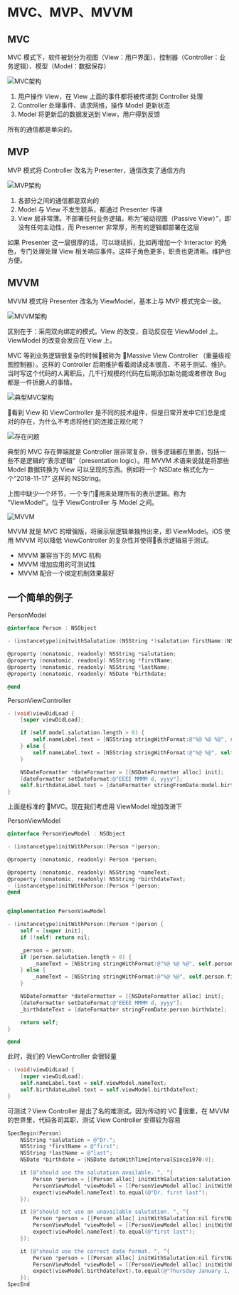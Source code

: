# MVC、MVP、MVVM

## MVC

MVC 模式下，软件被划分为视图（View：用户界面）、控制器（Controller：业务逻辑）、模型（Model：数据保存）

![MVC架构](https://raw.githubusercontent.com/FantasticLBP/knowledge-kit/master/assets/2018-11-16-MVC.png)

1. 用户操作 View，在 View 上面的事件都将被传递到 Controller 处理
2. Controller 处理事件、请求网络，操作 Model 更新状态
3. Model 将更新后的数据发送到 View，用户得到反馈

所有的通信都是单向的。




## MVP

MVP 模式将 Controller 改名为 Presenter，通信改变了通信方向

![MVP架构](https://raw.githubusercontent.com/FantasticLBP/knowledge-kit/master/assets/2018-11-16-MVP.png)

1. 各部分之间的通信都是双向的
2. Model 与 View 不发生联系，都通过 Presenter 传递
3. View 层非常薄。不部署任何业务逻辑，称为“被动视图（Passive View）”，即没有任何主动性，而 Presenter 非常厚，所有的逻辑都部署在这层

如果 Presenter 这一层很厚的话，可以继续拆，比如再增加一个 Interactor 的角色，专门处理处理 View 相关响应事件。这样子角色更多，职责也更清晰。维护也方便。



## MVVM

MVVM 模式将 Presenter 改名为 ViewModel，基本上与 MVP 模式完全一致。

![MVVM架构](https://raw.githubusercontent.com/FantasticLBP/knowledge-kit/master/assets/2018-11-16-MVVM.png)

区别在于：采用双向绑定的模式。View 的改变，自动反应在 ViewModel 上。 ViewModel 的改变会发应在 View 上。


MVC 等到业务逻辑很复杂的时候被称为 Massive View Controller （重量级视图控制器）。这样的 Controller 后期维护看着阅读成本很高、不易于测试、维护。当时写这个代码的人离职后，几千行规模的代码在后期添加新功能或者修改 Bug 都是一件折磨人的事情。

![典型MVC架构](https://raw.githubusercontent.com/FantasticLBP/knowledge-kit/master/assets/2018-11-16-iOSMVC.png)

看到 View 和 ViewController 是不同的技术组件，但是日常开发中它们总是成对的存在，为什么不考虑将他们的连接正规化呢？

![存在问题](https://raw.githubusercontent.com/FantasticLBP/knowledge-kit/master/assets/2018-11-16-VController-Model.png)

典型的 MVC 存在弊端就是 Controller 层非常复杂，很多逻辑都在里面，包括一些不是逻辑的“表示逻辑”（presentation logic）。用 MVVM 术语来说就是将那些 Model 数据转换为 View 可以呈现的东西。例如将一个 NSDate 格式化为一个“2018-11-17” 这样的 NSString。


上图中缺少一个环节，一个专门用来处理所有的表示逻辑。称为 “ViewModel”。位于 ViewController 与 Model 之间。

![MVVM](https://raw.githubusercontent.com/FantasticLBP/knowledge-kit/master/assets/2018-11-16-iOSmvvm.png)

MVVM 就是 MVC 的增强版，将展示层逻辑单独拎出来，即 ViewModel。iOS 使用 MVVM 可以降低 ViewController 的复杂性并使得表示逻辑易于测试。


- MVVM 兼容当下的 MVC 机构
- MVVM 增加应用的可测试性
- MVVM 配合一个绑定机制效果最好



## 一个简单的例子

PersonModel
```objective-c
@interface Person : NSObject

- (instancetype)initwithSalutation:(NSString *)salutation firstName:(NSString *)firstName lastName:(NSString *)lastName birthdate:(NSDate *)birthdate;

@property (nonatomic, readonly) NSString *salutation;
@property (nonatomic, readonly) NSString *firstName;
@property (nonatomic, readonly) NSString *lastName;
@property (nonatomic, readonly) NSDate *birthdate;

@end
```
PersonViewController
```objective-c
- (void)viewDidLoad {
    [super viewDidLoad];

    if (self.model.salutation.length > 0) {
        self.nameLabel.text = [NSString stringWithFormat:@"%@ %@ %@", self.model.salutation, self.model.firstName, self.model.lastName];
    } else {
        self.nameLabel.text = [NSString stringWithFormat:@"%@ %@", self.model.firstName, self.model.lastName];
    }

    NSDateFormatter *dateFormatter = [[NSDateFormatter alloc] init];
    [dateFormatter setDateFormat:@"EEEE MMMM d, yyyy"];
    self.birthdateLabel.text = [dateFormatter stringFromDate:model.birthdate];
}
```
上面是标准的 MVC。现在我们考虑用 ViewModel 增加改进下

PersonViewModel
```objective-c
@interface PersonViewModel : NSObject

- (instancetype)initWithPerson:(Person *)person;

@property (nonatomic, readonly) Person *person;

@property (nonatomic, readonly) NSString *nameText;
@property (nonatomic, readonly) NSString *birthdateText;
- (instancetype)initWithPerson:(Person *)person;
@end


@implementation PersonViewModel

- (instancetype)initWithPerson:(Person *)person {
    self = [super init];
    if (!self) return nil;

    _person = person;
    if (person.salutation.length > 0) {
        _nameText = [NSString stringWithFormat:@"%@ %@ %@", self.person.salutation, self.person.firstName, self.person.lastName];
    } else {
        _nameText = [NSString stringWithFormat:@"%@ %@", self.person.firstName, self.person.lastName];
    }

    NSDateFormatter *dateFormatter = [[NSDateFormatter alloc] init];
    [dateFormatter setDateFormat:@"EEEE MMMM d, yyyy"];
    _birthdateText = [dateFormatter stringFromDate:person.birthdate];

    return self;
}

@end
```

此时，我们的 ViewController 会很轻量
```objective-c
- (void)viewDidLoad {
    [super viewDidLoad];
    self.nameLabel.text = self.viewModel.nameText;
    self.birthdateLabel.text = self.viewModel.birthdateText;
}
```
可测试？View Controller 是出了名的难测试。因为传动的 VC 很重，在 MVVM 的世界里，代码各司其职，测试 View Controller 变得较为容易
```objective-c
SpecBegin(Person)
    NSString *salutation = @"Dr.";
    NSString *firstName = @"first";
    NSString *lastName = @"last";
    NSDate *birthdate = [NSDate dateWithTimeIntervalSince1970:0];

    it (@"should use the salutation available. ", ^{
        Person *person = [[Person alloc] initWithSalutation:salutation firstName:firstName lastName:lastName birthdate:birthdate];
        PersonViewModel *viewModel = [[PersonViewModel alloc] initWithPerson:person];
        expect(viewModel.nameText).to.equal(@"Dr. first last");
    });

    it (@"should not use an unavailable salutation. ", ^{
        Person *person = [[Person alloc] initWithSalutation:nil firstName:firstName lastName:lastName birthdate:birthdate];
        PersonViewModel *viewModel = [[PersonViewModel alloc] initWithPerson:person];
        expect(viewModel.nameText).to.equal(@"first last");
    });

    it (@"should use the correct date format. ", ^{
        Person *person = [[Person alloc] initWithSalutation:nil firstName:firstName lastName:lastName birthdate:birthdate];
        PersonViewModel *viewModel = [[PersonViewModel alloc] initWithPerson:person];
        expect(viewModel.birthdateText).to.equal(@"Thursday January 1, 1970");
    });
SpecEnd
```

